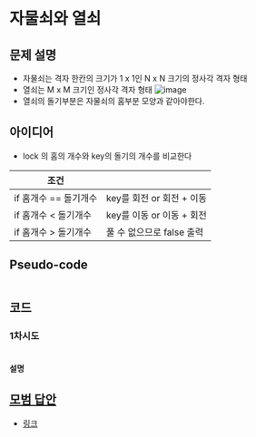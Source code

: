 # 자물쇠와 열쇠

## 문제 설명

- 자물쇠는 격자 한칸의 크기가 1 x 1인 N x N 크기의 정사각 격자 형태
- 열쇠는 M x M 크기인 정사각 격자 형태
  ![image](https://grepp-programmers.s3.amazonaws.com/files/production/469703690b/79f2f473-5d13-47b9-96e0-a10e17b7d49a.jpg)
- 열쇠의 돌기부분은 자물쇠의 홈부분 모양과 같아야한다.

## 아이디어

- lock 의 홈의 개수와 key의 돌기의 개수를 비교한다

|조건||
|---|---|
|if 홈개수 == 돌기개수|key를 회전 or 회전 + 이동|
|if 홈개수 < 돌기개수|key를 이동 or 이동 + 회전|
|if 홈개수 > 돌기개수|풀 수 없으므로 false 출력|

## Pseudo-code

```python
```

## 코드

### 1차시도

```python

```

#### 설명

## [모범 답안](https://github.com/ndb796/python-for-coding-test/blob/master/12/4.py)

- [링크](https://programmers.co.kr/learn/courses/30/lessons/60059)

```python

```